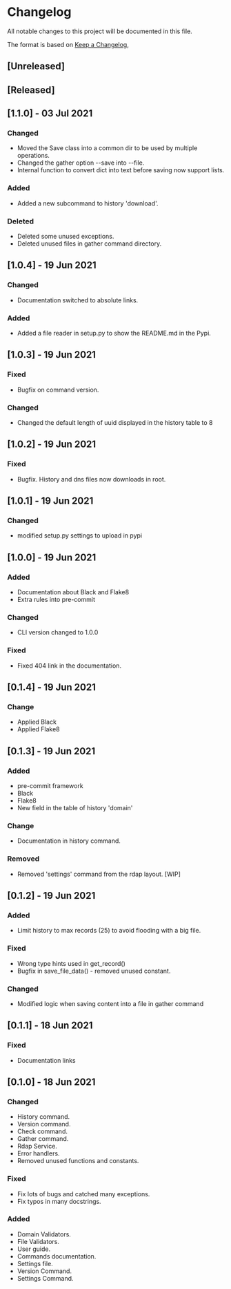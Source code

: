 # Changelog

All notable changes to this project will be documented in this file.

The format is based on [Keep a Changelog](https://keepachangelog.com/en/1.0.0/),

## [Unreleased]

## [Released]

## [1.1.0] - 03 Jul 2021

### Changed
- Moved the Save class into a common dir to be used by multiple operations.
- Changed the gather option --save into --file.
- Internal function to convert dict into text before saving now support lists.

### Added
- Added a new subcommand to history 'download'.

### Deleted
- Deleted some unused exceptions.
- Deleted unused files in gather command directory.

## [1.0.4] - 19 Jun 2021

### Changed
- Documentation switched to absolute links.

### Added
- Added a file reader in setup.py to show the README.md in the Pypi.

## [1.0.3] - 19 Jun 2021

### Fixed
- Bugfix on command version.

### Changed
- Changed the default length of uuid displayed in the history table to 8

## [1.0.2] - 19 Jun 2021

### Fixed
- Bugfix. History and dns files now downloads in root.

## [1.0.1] - 19 Jun 2021

### Changed
- modified setup.py settings to upload in pypi

## [1.0.0] - 19 Jun 2021

### Added
- Documentation about Black and Flake8
- Extra rules into pre-commit

### Changed
- CLI version changed to 1.0.0

### Fixed
- Fixed 404 link in the documentation.

## [0.1.4] - 19 Jun 2021

### Change
- Applied Black
- Applied Flake8

## [0.1.3] - 19 Jun 2021

### Added
- pre-commit framework
- Black
- Flake8
- New field in the table of history 'domain'

### Change
- Documentation in history command.

### Removed
- Removed 'settings' command from the rdap layout. [WIP]

## [0.1.2] - 19 Jun 2021

### Added
- Limit history to max records (25) to avoid flooding with a big file.

### Fixed
- Wrong type hints used in get_record()
- Bugfix in save_file_data() - removed unused constant.

### Changed
- Modified logic when saving content into a file in gather command

## [0.1.1] - 18 Jun 2021

### Fixed
- Documentation links

## [0.1.0] - 18 Jun 2021

### Changed
- History command.
- Version command.
- Check command.
- Gather command.
- Rdap Service.
- Error handlers.
- Removed unused functions and constants.

### Fixed
- Fix lots of bugs and catched many exceptions.
- Fix typos in many docstrings.

### Added
- Domain Validators.
- File Validators.
- User guide.
- Commands documentation.
- Settings file.
- Version Command.
- Settings Command.

